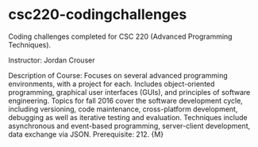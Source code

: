 # csc220-codingchallenges
Coding challenges completed for CSC 220 (Advanced Programming Techniques).

Instructor: Jordan Crouser

Description of Course:
Focuses on several advanced programming environments, with a project for each. Includes object-oriented programming, graphical user interfaces (GUIs), and principles of software engineering. Topics for fall 2016 cover the software development cycle, including versioning, code maintenance, cross-platform development, debugging as well as iterative testing and evaluation. Techniques include asynchronous and event-based programming, server-client development, data exchange via JSON. Prerequisite: 212. {M}
